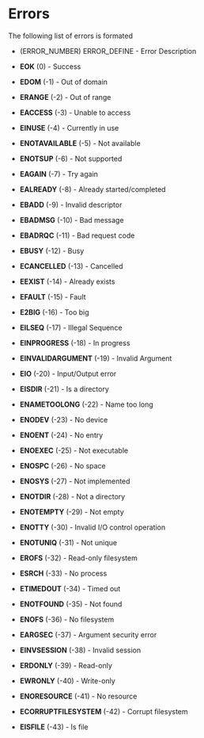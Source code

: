 # Errors
The following list of errors is formated
 * (ERROR_NUMBER) ERROR_DEFINE - Error Description

 * **EOK** (0) - Success
 * **EDOM** (-1) - Out of domain
 * **ERANGE** (-2) - Out of range
 * **EACCESS** (-3) - Unable to access
 * **EINUSE** (-4) - Currently in use
 * **ENOTAVAILABLE** (-5) - Not available
 * **ENOTSUP** (-6) - Not supported
 * **EAGAIN** (-7) - Try again
 * **EALREADY** (-8) - Already started/completed
 * **EBADD** (-9) - Invalid descriptor
 * **EBADMSG** (-10) - Bad message
 * **EBADRQC** (-11) - Bad request code
 * **EBUSY** (-12) - Busy
 * **ECANCELLED** (-13) - Cancelled
 * **EEXIST** (-14) - Already exists
 * **EFAULT** (-15) - Fault
 * **E2BIG** (-16) - Too big
 * **EILSEQ** (-17) - Illegal Sequence
 * **EINPROGRESS** (-18) - In progress
 * **EINVALIDARGUMENT** (-19) - Invalid Argument
 * **EIO** (-20) - Input/Output error
 * **EISDIR** (-21) - Is a directory
 * **ENAMETOOLONG** (-22) - Name too long
 * **ENODEV** (-23) - No device
 * **ENOENT** (-24) - No entry
 * **ENOEXEC** (-25) - Not executable
 * **ENOSPC** (-26) - No space
 * **ENOSYS** (-27) - Not implemented
 * **ENOTDIR** (-28) - Not a directory
 * **ENOTEMPTY** (-29) - Not empty
 * **ENOTTY** (-30) - Invalid I/O control operation
 * **ENOTUNIQ** (-31) - Not unique
 * **EROFS** (-32) - Read-only filesystem
 * **ESRCH** (-33) - No process
 * **ETIMEDOUT** (-34) - Timed out
 * **ENOTFOUND** (-35) - Not found
 * **ENOFS** (-36) - No filesystem
 * **EARGSEC** (-37) - Argument security error
 * **EINVSESSION** (-38) - Invalid session
 * **ERDONLY** (-39) - Read-only
 * **EWRONLY** (-40) - Write-only
 * **ENORESOURCE** (-41) - No resource
 * **ECORRUPTFILESYSTEM** (-42) - Corrupt filesystem
 * **EISFILE** (-43) - Is file